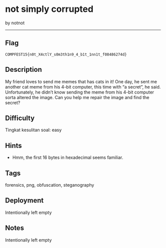 # not simply corrupted

by notnot

---

## Flag

```
COMPFEST15{n0t_X4ctlY_s0m3th1n9_4_b1t_1nn1t_f08486274d}
```

## Description
My friend loves to send me memes that has cats in it! One day, he sent me another cat meme from his 4-bit computer, this time with “a secret”, he said. Unfortunately, he didn’t know sending the meme from his 4-bit computer sorta altered the image. Can you help me repair the image and find the secret?

## Difficulty
Tingkat kesulitan soal: easy

## Hints
* Hmm, the first 16 bytes in hexadecimal seems familiar.

## Tags
forensics, png, obfuscation, steganography

## Deployment
Intentionally left empty

## Notes
Intentionally left empty
